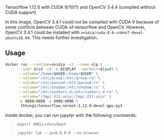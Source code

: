 Tensorflow 1.12.0 with CUDA 9/10(?) and OpenCV 3.4.4 (compiled without CUDA support)

In this image, OpenCV 3.4.1 could not be compiled with CUDA 9 because of some conflicts between CUDA-of-tensorflow and OpenCV. However, OpenCV 3.4.1 could be installed with `nvidia/cuda:9.0-cudnn7-devel-ubuntu16.04`. This needs further investigation.

## Usage

```bash
docker run --runtime=nvidia -it --name nlp \
      --user $(id -u) -e DISPLAY --workdir=$(pwd) \
      --volume="/home/$USER:/home/$USER" \
      --volume="/etc/group:/etc/group:ro" \
      --volume="/etc/passwd:/etc/passwd:ro" \
      --volume="/etc/shadow:/etc/shadow:ro" \
      --volume="/etc/sudoers.d:/etc/sudoers.d:ro" \
      --volume="/tmp/.X11-unix:/tmp/.X11-unix" \
      -p 8888:8888 -p 6006:6006 \
       thtung1/tensorflow_noroot:1.12.0-devel-gpu-py3
```

Inside docker, you can run jupyter with the following commands:
> `export SHELL=/bin/bash`

> `jupyter lab --ip=0.0.0.0 --no-browser`
